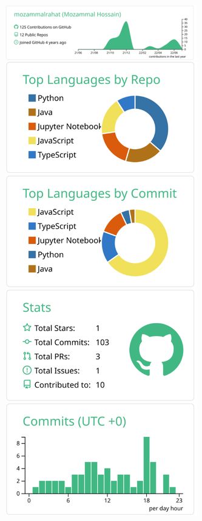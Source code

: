![](https://github.com/mozammalrahat/mozammalrahat/blob/master/profile-summary-card-output/vue/0-profile-details.svg)
![](https://github.com/mozammalrahat/mozammalrahat/blob/master/profile-summary-card-output/vue/1-repos-per-language.svg)
![](https://github.com/mozammalrahat/mozammalrahat/blob/master/profile-summary-card-output/vue/2-most-commit-language.svg)
![](https://github.com/mozammalrahat/mozammalrahat/blob/master/profile-summary-card-output/vue/3-stats.svg)
![](https://github.com/mozammalrahat/mozammalrahat/blob/master/profile-summary-card-output/vue/4-productive-time.svg)
